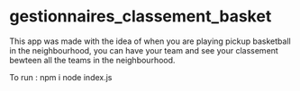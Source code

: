 # gestionnaires_classement_basket

This app was made with the idea of when you are playing pickup basketball in the neighbourhood, you can have your team and see your classement bewteen all the teams in the neighbourhood.

To run : 
npm i
node index.js
